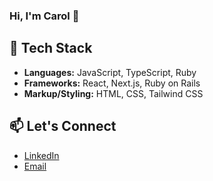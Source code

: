### Hi, I'm Carol 👋

## 🚀 Tech Stack
- **Languages:** JavaScript, TypeScript, Ruby
- **Frameworks:** React, Next.js, Ruby on Rails
- **Markup/Styling:** HTML, CSS, Tailwind CSS

## 📫 Let's Connect
- [LinkedIn](https://www.linkedin.com/in/carolina-valladares-642b561a1/)
- [Email](mailto:carolinalimacvalladares@gmail.com)



<!--
**carolinavalladares/carolinavalladares** is a ✨ _special_ ✨ repository because its `README.md` (this file) appears on your GitHub profile.

Here are some ideas to get you started:

- 🔭 I’m currently working on ...
- 🌱 I’m currently learning ...
- 👯 I’m looking to collaborate on ...
- 🤔 I’m looking for help with ...
- 💬 Ask me about ...
- 📫 How to reach me: ...
- 😄 Pronouns: ...
- ⚡ Fun fact: ...
-->
